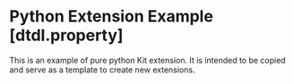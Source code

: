 # Python Extension Example [dtdl.property]

This is an example of pure python Kit extension. It is intended to be copied and serve as a template to create new extensions.

